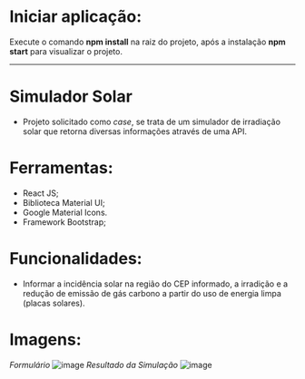 # Iniciar aplicação:
Execute o comando **npm install** na raiz do projeto, após a instalação **npm start** para visualizar o projeto.
_________________________________________________________________________________________

# Simulador Solar
- Projeto solicitado como *case*, se trata de um simulador de irradiação solar que retorna diversas informações através de uma API.

# Ferramentas:
- React JS;
- Biblioteca Material UI;
- Google Material Icons.
- Framework Bootstrap;

# Funcionalidades:
- Informar a incidência solar na região do CEP informado, a irradição e a redução de emissão de gás carbono a partir do uso de energia limpa (placas solares).

# Imagens:
*Formulário*
![image](https://user-images.githubusercontent.com/37859294/142087168-1c65e337-e0a4-42bf-ba22-1780eeb59514.png)
*Resultado da Simulação*
![image](https://user-images.githubusercontent.com/37859294/142087598-fffbcf9e-5221-4429-9f2e-986f7d6425d8.png)
